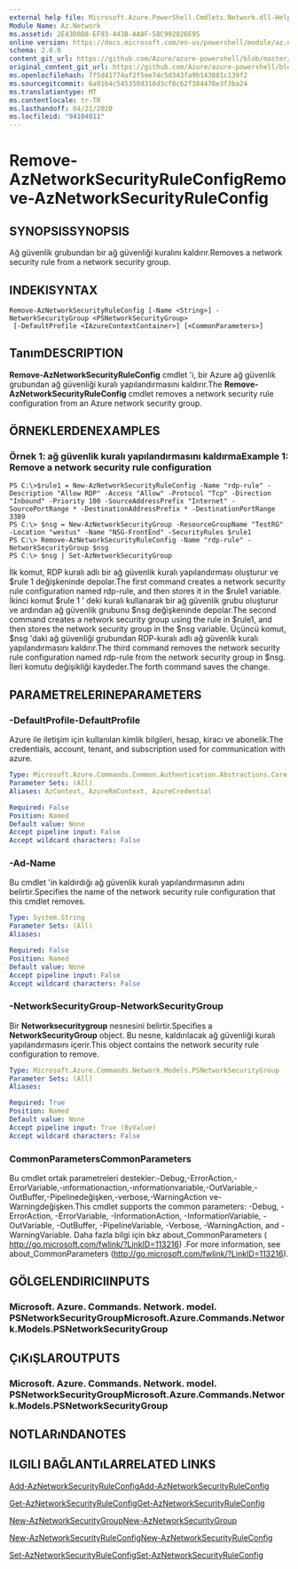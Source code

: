 ```yaml
---
external help file: Microsoft.Azure.PowerShell.Cmdlets.Network.dll-Help.xml
Module Name: Az.Network
ms.assetid: 2E43D0D8-EF93-443B-AA8F-58C992026E95
online version: https://docs.microsoft.com/en-us/powershell/module/az.network/remove-aznetworksecurityruleconfig
schema: 2.0.0
content_git_url: https://github.com/Azure/azure-powershell/blob/master/src/Network/Network/help/Remove-AzNetworkSecurityRuleConfig.md
original_content_git_url: https://github.com/Azure/azure-powershell/blob/master/src/Network/Network/help/Remove-AzNetworkSecurityRuleConfig.md
ms.openlocfilehash: 7f5d41774af2f5ee74c5d343fa9b143801c139f2
ms.sourcegitcommit: 6a91b4c545350d316d3cf8c62f384478e3f3ba24
ms.translationtype: MT
ms.contentlocale: tr-TR
ms.lasthandoff: 04/21/2020
ms.locfileid: "94104011"
---
```

# <span data-ttu-id="79064-101">Remove-AzNetworkSecurityRuleConfig</span><span class="sxs-lookup"><span data-stu-id="79064-101">Remove-AzNetworkSecurityRuleConfig</span></span>

## <span data-ttu-id="79064-102">SYNOPSIS</span><span class="sxs-lookup"><span data-stu-id="79064-102">SYNOPSIS</span></span>
<span data-ttu-id="79064-103">Ağ güvenlik grubundan bir ağ güvenliği kuralını kaldırır.</span><span class="sxs-lookup"><span data-stu-id="79064-103">Removes a network security rule from a network security group.</span></span>

## <span data-ttu-id="79064-104">INDEKI</span><span class="sxs-lookup"><span data-stu-id="79064-104">SYNTAX</span></span>

```
Remove-AzNetworkSecurityRuleConfig [-Name <String>] -NetworkSecurityGroup <PSNetworkSecurityGroup>
 [-DefaultProfile <IAzureContextContainer>] [<CommonParameters>]
```

## <span data-ttu-id="79064-105">Tanım</span><span class="sxs-lookup"><span data-stu-id="79064-105">DESCRIPTION</span></span>
<span data-ttu-id="79064-106">**Remove-AzNetworkSecurityRuleConfig** cmdlet 'i, bir Azure ağ güvenlik grubundan ağ güvenliği kuralı yapılandırmasını kaldırır.</span><span class="sxs-lookup"><span data-stu-id="79064-106">The **Remove-AzNetworkSecurityRuleConfig** cmdlet removes a network security rule configuration from an Azure network security group.</span></span>

## <span data-ttu-id="79064-107">ÖRNEKLERDEN</span><span class="sxs-lookup"><span data-stu-id="79064-107">EXAMPLES</span></span>

### <span data-ttu-id="79064-108">Örnek 1: ağ güvenlik kuralı yapılandırmasını kaldırma</span><span class="sxs-lookup"><span data-stu-id="79064-108">Example 1: Remove a network security rule configuration</span></span>
```
PS C:\>$rule1 = New-AzNetworkSecurityRuleConfig -Name "rdp-rule" -Description "Allow RDP" -Access "Allow" -Protocol "Tcp" -Direction "Inbound" -Priority 100 -SourceAddressPrefix "Internet" -SourcePortRange * -DestinationAddressPrefix * -DestinationPortRange 3389
PS C:\> $nsg = New-AzNetworkSecurityGroup -ResourceGroupName "TestRG" -Location "westus" -Name "NSG-FrontEnd" -SecurityRules $rule1
PS C:\> Remove-AzNetworkSecurityRuleConfig -Name "rdp-rule" -NetworkSecurityGroup $nsg
PS C:\> $nsg | Set-AzNetworkSecurityGroup
```

<span data-ttu-id="79064-109">İlk komut, RDP kuralı adlı bir ağ güvenlik kuralı yapılandırması oluşturur ve $rule 1 değişkeninde depolar.</span><span class="sxs-lookup"><span data-stu-id="79064-109">The first command creates a network security rule configuration named rdp-rule, and then stores it in the $rule1 variable.</span></span>
<span data-ttu-id="79064-110">İkinci komut $rule 1 ' deki kuralı kullanarak bir ağ güvenlik grubu oluşturur ve ardından ağ güvenlik grubunu $nsg değişkeninde depolar.</span><span class="sxs-lookup"><span data-stu-id="79064-110">The second command creates a network security group using the rule in $rule1, and then stores the network security group in the $nsg variable.</span></span>
<span data-ttu-id="79064-111">Üçüncü komut, $nsg 'daki ağ güvenliği grubundan RDP-kuralı adlı ağ güvenlik kuralı yapılandırmasını kaldırır.</span><span class="sxs-lookup"><span data-stu-id="79064-111">The third command removes the network security rule configuration named rdp-rule from the network security group in $nsg.</span></span>
<span data-ttu-id="79064-112">İleri komutu değişikliği kaydeder.</span><span class="sxs-lookup"><span data-stu-id="79064-112">The forth command saves the change.</span></span>

## <span data-ttu-id="79064-113">PARAMETRELERINE</span><span class="sxs-lookup"><span data-stu-id="79064-113">PARAMETERS</span></span>

### <span data-ttu-id="79064-114">-DefaultProfile</span><span class="sxs-lookup"><span data-stu-id="79064-114">-DefaultProfile</span></span>
<span data-ttu-id="79064-115">Azure ile iletişim için kullanılan kimlik bilgileri, hesap, kiracı ve abonelik.</span><span class="sxs-lookup"><span data-stu-id="79064-115">The credentials, account, tenant, and subscription used for communication with azure.</span></span>

```yaml
Type: Microsoft.Azure.Commands.Common.Authentication.Abstractions.Core.IAzureContextContainer
Parameter Sets: (All)
Aliases: AzContext, AzureRmContext, AzureCredential

Required: False
Position: Named
Default value: None
Accept pipeline input: False
Accept wildcard characters: False
```

### <span data-ttu-id="79064-116">-Ad</span><span class="sxs-lookup"><span data-stu-id="79064-116">-Name</span></span>
<span data-ttu-id="79064-117">Bu cmdlet 'in kaldırdığı ağ güvenlik kuralı yapılandırmasının adını belirtir.</span><span class="sxs-lookup"><span data-stu-id="79064-117">Specifies the name of the network security rule configuration that this cmdlet removes.</span></span>

```yaml
Type: System.String
Parameter Sets: (All)
Aliases:

Required: False
Position: Named
Default value: None
Accept pipeline input: False
Accept wildcard characters: False
```

### <span data-ttu-id="79064-118">-NetworkSecurityGroup</span><span class="sxs-lookup"><span data-stu-id="79064-118">-NetworkSecurityGroup</span></span>
<span data-ttu-id="79064-119">Bir **Networksecuritygroup** nesnesini belirtir.</span><span class="sxs-lookup"><span data-stu-id="79064-119">Specifies a **NetworkSecurityGroup** object.</span></span>
<span data-ttu-id="79064-120">Bu nesne, kaldırılacak ağ güvenliği kuralı yapılandırmasını içerir.</span><span class="sxs-lookup"><span data-stu-id="79064-120">This object contains the network security rule configuration to remove.</span></span>

```yaml
Type: Microsoft.Azure.Commands.Network.Models.PSNetworkSecurityGroup
Parameter Sets: (All)
Aliases:

Required: True
Position: Named
Default value: None
Accept pipeline input: True (ByValue)
Accept wildcard characters: False
```

### <span data-ttu-id="79064-121">CommonParameters</span><span class="sxs-lookup"><span data-stu-id="79064-121">CommonParameters</span></span>
<span data-ttu-id="79064-122">Bu cmdlet ortak parametreleri destekler:-Debug,-ErrorAction,-ErrorVariable,-ınformationaction,-ınformationvariable,-OutVariable,-OutBuffer,-Pipelinedeğişken,-verbose,-WarningAction ve-Warningdeğişken.</span><span class="sxs-lookup"><span data-stu-id="79064-122">This cmdlet supports the common parameters: -Debug, -ErrorAction, -ErrorVariable, -InformationAction, -InformationVariable, -OutVariable, -OutBuffer, -PipelineVariable, -Verbose, -WarningAction, and -WarningVariable.</span></span> <span data-ttu-id="79064-123">Daha fazla bilgi için bkz about_CommonParameters ( http://go.microsoft.com/fwlink/?LinkID=113216) .</span><span class="sxs-lookup"><span data-stu-id="79064-123">For more information, see about_CommonParameters (http://go.microsoft.com/fwlink/?LinkID=113216).</span></span>

## <span data-ttu-id="79064-124">GÖLGELENDIRICI</span><span class="sxs-lookup"><span data-stu-id="79064-124">INPUTS</span></span>

### <span data-ttu-id="79064-125">Microsoft. Azure. Commands. Network. model. PSNetworkSecurityGroup</span><span class="sxs-lookup"><span data-stu-id="79064-125">Microsoft.Azure.Commands.Network.Models.PSNetworkSecurityGroup</span></span>

## <span data-ttu-id="79064-126">ÇıKıŞLAR</span><span class="sxs-lookup"><span data-stu-id="79064-126">OUTPUTS</span></span>

### <span data-ttu-id="79064-127">Microsoft. Azure. Commands. Network. model. PSNetworkSecurityGroup</span><span class="sxs-lookup"><span data-stu-id="79064-127">Microsoft.Azure.Commands.Network.Models.PSNetworkSecurityGroup</span></span>

## <span data-ttu-id="79064-128">NOTLARıNDA</span><span class="sxs-lookup"><span data-stu-id="79064-128">NOTES</span></span>

## <span data-ttu-id="79064-129">ILGILI BAĞLANTıLAR</span><span class="sxs-lookup"><span data-stu-id="79064-129">RELATED LINKS</span></span>

[<span data-ttu-id="79064-130">Add-AzNetworkSecurityRuleConfig</span><span class="sxs-lookup"><span data-stu-id="79064-130">Add-AzNetworkSecurityRuleConfig</span></span>](./Add-AzNetworkSecurityRuleConfig.md)

[<span data-ttu-id="79064-131">Get-AzNetworkSecurityRuleConfig</span><span class="sxs-lookup"><span data-stu-id="79064-131">Get-AzNetworkSecurityRuleConfig</span></span>](./Get-AzNetworkSecurityRuleConfig.md)

[<span data-ttu-id="79064-132">New-AzNetworkSecurityGroup</span><span class="sxs-lookup"><span data-stu-id="79064-132">New-AzNetworkSecurityGroup</span></span>](./New-AzNetworkSecurityGroup.md)

[<span data-ttu-id="79064-133">New-AzNetworkSecurityRuleConfig</span><span class="sxs-lookup"><span data-stu-id="79064-133">New-AzNetworkSecurityRuleConfig</span></span>](./New-AzNetworkSecurityRuleConfig.md)

[<span data-ttu-id="79064-134">Set-AzNetworkSecurityRuleConfig</span><span class="sxs-lookup"><span data-stu-id="79064-134">Set-AzNetworkSecurityRuleConfig</span></span>](./Set-AzNetworkSecurityRuleConfig.md)


